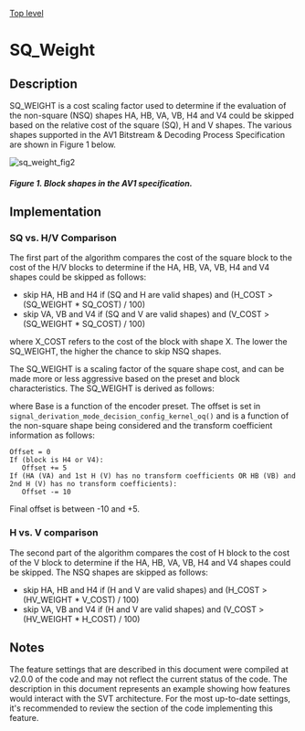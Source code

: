 [Top level](../README.md)

# SQ\_Weight

## Description

SQ\_WEIGHT is a cost scaling factor used to determine if the evaluation of the
non-square (NSQ) shapes HA, HB, VA, VB, H4 and V4 could be skipped based on the
relative cost of the square (SQ), H and V shapes. The various shapes supported
in the AV1 Bitstream & Decoding Process Specification are shown in Figure 1
below.

![sq_weight_fig2](./img/sq_weight_fig2.png)

##### Figure 1. Block shapes in the AV1 specification.

## Implementation

### SQ vs. H/V Comparison

The first part of the algorithm compares the cost of the square block to the cost of the H/V blocks
to determine if the HA, HB, VA, VB, H4 and V4 shapes could be skipped as follows:

  - skip HA, HB and H4 if (SQ and H are valid shapes) and (H_COST > (SQ_WEIGHT * SQ_COST) / 100)
  - skip VA, VB and V4 if (SQ and V are valid shapes) and (V_COST > (SQ_WEIGHT * SQ_COST) / 100)

where X_COST refers to the cost of the block with shape X. The lower the SQ_WEIGHT, the higher the chance to skip NSQ shapes.

The SQ_WEIGHT is a scaling factor of the square shape cost, and can be made more or less aggressive based on the preset and block characteristics.
The SQ_WEIGHT is derived as follows:

where Base is a function of the encoder preset.
The offset is set in ```signal_derivation_mode_decision_config_kernel_oq()``` and is a function of the non-square shape
being considered and the transform coefficient information as follows:

```
Offset = 0
If (block is H4 or V4):
   Offset += 5
If (HA (VA) and 1st H (V) has no transform coefficients OR HB (VB) and 2nd H (V) has no transform coefficients):
   Offset -= 10
```

Final offset is between -10 and +5.

### H vs. V comparison

The second part of the algorithm compares the cost of H block to the cost of
the V block to determine if the HA, HB, VA, VB, H4 and V4 shapes could be
skipped. The NSQ shapes are skipped as follows:

  - skip HA, HB and H4 if (H and V are valid shapes) and (H_COST > (HV_WEIGHT * V_COST) / 100)
  - skip VA, VB and V4 if (H and V are valid shapes) and (V_COST > (HV_WEIGHT * H_COST) / 100)

## Notes

The feature settings that are described in this document were compiled at
v2.0.0 of the code and may not reflect the current status of the code. The
description in this document represents an example showing how features would
interact with the SVT architecture. For the most up-to-date settings, it's
recommended to review the section of the code implementing this feature.
